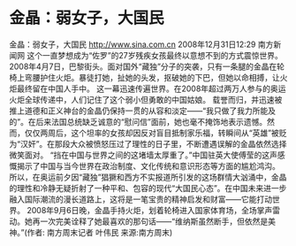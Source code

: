 # 金晶：弱女子，大国民

金晶：弱女子，大国民
http://www.sina.com.cn  2008年12月31日12:29   南方新闻网
这个一直梦想成为“佐罗”的27岁残疾女孩最终以意想不到的方式震惊世界。
2008年4月7日，巴黎街头。面对国外“藏独”分子的突袭，只有一条腿的金晶在轮椅上弯腰护住火炬。暴徒打她，扯她的头发，抠破她的下巴，但她以命相搏，让火炬最终留在中国人手中。
这一幕迅速传遍世界。在2008年超过两万人参与的奥运火炬全球传递中，人们记住了这个弱小但勇敢的中国姑娘。
载誉而归，并迅速被推上道德和正义神台的金晶仍保持一贯的从容和淡定——“我只做了我力所能及的”。在后来法国总统缺乏诚意的“慰问信”面前，她也毫不掩饰地表示遗憾。然而，仅仅两周后，这个坦率的女孩却因反对盲目抵制家乐福，转瞬间从“英雄”被贬为“汉奸”。在那段大众被愤怒压过了理性的日子里，不断遭遇误解的金晶依然选择微笑面对。
“挡在中国与世界之间的这堵墙太厚重了。”中国驻英大使傅莹的这声感慨揭示了中国与当今世界在政治制度、文化传统和意识形态等方面的尴尬鸿沟。
所以，在奥运前夕因“藏独”猖獗和西方不实报道所引发的这场群情大汹涌中，金晶的理性和冷静无疑折射了一种平和、包容的现代“大国民心态”。在中国未来进一步融入国际潮流的漫长道路上，这将是一笔宝贵的精神启发和财富——它能打动世界。
2008年9月6日晚，金晶手持火炬，划着轮椅进入国家体育场，全场掌声雷动。她再一次完美诠释了她最喜欢的那句话——“维纳斯虽然断手，但依然是美神。”(作者: 南方周末记者 叶伟民 来源:南方周末)

